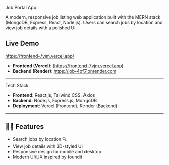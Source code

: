 Job Portal App

A modern, responsive job listing web application built with the MERN stack (MongoDB, Express, React, Node.js). Users can search jobs by location and view job details with a polished UI.

##  Live Demo
https://frontend-7vjm.vercel.app/

- **Frontend (Vercel)**: (https://frontend-7vjm.vercel.app)
- **Backend (Render)**: https://job-4of7.onrender.com

---

 Tech Stack

- **Frontend**: React.js, Tailwind CSS, Axios
- **Backend**: Node.js, Express.js, MongoDB
- **Deployment**: Vercel (Frontend), Render (Backend)

---

## 🧑‍💻 Features

- Search jobs by location 🔍
- View job details with 3D-styled UI 
- Responsive design for mobile and desktop 
- Modern UI/UX inspired by foundit 
